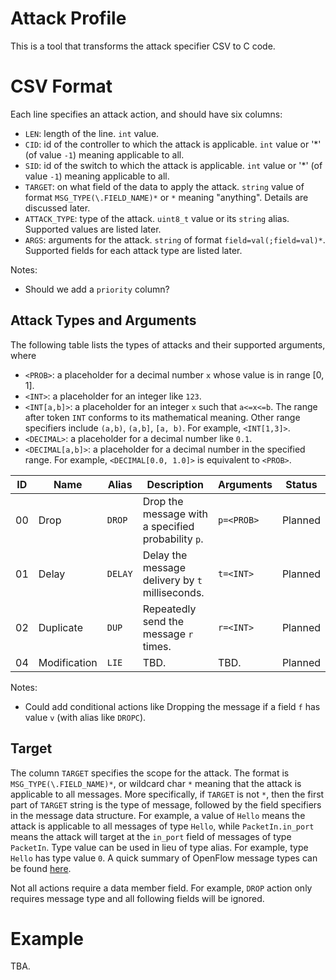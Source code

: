 Attack Profile
==============

This is a tool that transforms the attack specifier CSV to C code.

# CSV Format

Each line specifies an attack action, and should have six columns:

 * `LEN`: length of the line. `int` value.
 * `CID`: id of the controller to which the attack is applicable. `int` value or '*' (of value `-1`) meaning applicable to all.
 * `SID`: id of the switch to which the attack is applicable. `int` value or '*' (of value `-1`) meaning applicable to all.
 * `TARGET`: on what field of the data to apply the attack. `string` value of format `MSG_TYPE(\.FIELD_NAME)*` or `*` meaning "anything". Details are discussed later.
 * `ATTACK_TYPE`: type of the attack. `uint8_t` value or its `string` alias. Supported values are listed later.
 * `ARGS`: arguments for the attack. `string` of format `field=val(;field=val)*`. Supported fields for each attack type are listed later.

Notes:
 * Should we add a `priority` column?

## Attack Types and Arguments

The following table lists the types of attacks and their supported arguments, where 

 * `<PROB>`: a placeholder for a decimal number `x` whose value is in range [0, 1].
 * `<INT>`: a placeholder for an integer like `123`.
 * `<INT[a,b]>`: a placeholder for an integer `x` such that `a<=x<=b`. The range after token `INT` conforms to its mathematical meaning. Other range specifiers include `(a,b)`, `(a,b]`, `[a, b)`. For example, `<INT[1,3]>`.
 * `<DECIMAL>`: a placeholder for a decimal number like `0.1`.
 * `<DECIMAL[a,b]>`: a placeholder for a decimal number in the specified range. For example, `<DECIMAL[0.0, 1.0]>` is equivalent to `<PROB>`.

| ID | Name   | Alias     | Description                                             | Arguments            | Status  |
| :--: | ------ | --------- | ------------------------------------------------------- | -------------------- | ------- |
| 00 | Drop   | `DROP`    | Drop the message with a specified probability `p`.      | `p=<PROB>`           | Planned |
| 01 | Delay  | `DELAY`   | Delay the message delivery by `t` milliseconds.         | `t=<INT>`            | Planned |
| 02 | Duplicate | `DUP`  | Repeatedly send the message `r` times.                  | `r=<INT>`            | Planned |
| 04 | Modification | `LIE` | TBD.                                                  | TBD.                 | Planned |

Notes:
 * Could add conditional actions like Dropping the message if a field `f` has value `v` (with alias like `DROPC`).

## Target

The column `TARGET` specifies the scope for the attack. The format is `MSG_TYPE(\.FIELD_NAME)*`, or wildcard char `*` meaning that the attack is applicable to all messages. More specifically, if `TARGET` is not `*`, then the first part of `TARGET` string is the type of message, followed by the field specifiers in the message data structure. For example, a value of `Hello` means the attack is applicable to all messages of type `Hello`, while `PacketIn.in_port` means the attack will target at the `in_port` field of messages of type `PacketIn`. Type value can be used in lieu of type alias. For example, type `Hello` has type value `0`. A quick summary of OpenFlow message types can be found [here](http://flowgrammable.org/sdn/openflow/message-layer).

Not all actions require a data member field. For example, `DROP` action only requires message type and all following fields will be ignored.

# Example

TBA.

